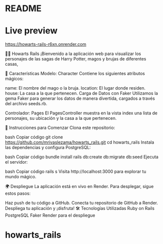 # README
# Live preview
https://howarts-rails-r6xn.onrender.com

🧙‍♂️ Howarts Rails
¡Bienvenido a la aplicación web para visualizar los personajes de las sagas de Harry Potter, magos y brujas de diferentes casas, 

🌟 Características
Modelo: Character
Contiene los siguientes atributos mágicos:

name: El nombre del mago o la bruja.
location: El lugar donde residen.
house: La casa a la que pertenecen.
Carga de Datos con Faker
Utilizamos la gema Faker para generar los datos de manera divertida, cargados a través del archivo seeds.rb.

Controlador: Pages
El PagesController muestra en la vista index una lista de personajes, su ubicación y la casa a la que pertenecen.

🚀 Instrucciones para Comenzar
Clona este repositorio:

bash
Copiar código
git clone https://github.com/mrivaslezama/howarts_rails.git
cd howarts_rails
Instala las dependencias y configura PostgreSQL:

bash
Copiar código
bundle install
rails db:create db:migrate db:seed
Ejecuta el servidor:

bash
Copiar código
rails s
Visita http://localhost:3000 para explorar tu mundo mágico.

🌍 Despliegue
La aplicación está en vivo en Render. Para desplegar, sigue estos pasos:

Haz push de tu código a GitHub.
Conecta tu repositorio de GitHub a Render.
Despliega tu aplicación y ¡disfruta!
🛠️ Tecnologías Utilizadas
Ruby on Rails
PostgreSQL
Faker
Render para el despliegue
# howarts_rails
